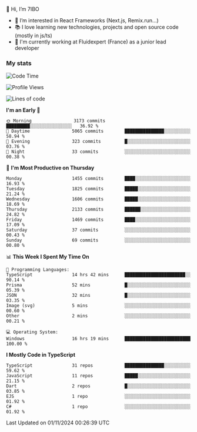 👋 Hi, I’m 7IBO

- 👀 I’m interested in React Frameworks (Next.js, Remix.run...)
- 📚 I love learning new technologies, projects and open source code (mostly in js/ts)
- 💼 I'm currently working at Fluidexpert (France) as a junior lead developer

### My stats
<!--START_SECTION:waka-->
![Code Time](http://img.shields.io/badge/Code%20Time-829%20hrs%2033%20mins-blue)

![Profile Views](http://img.shields.io/badge/Profile%20Views-0-blue)

![Lines of code](https://img.shields.io/badge/From%20Hello%20World%20I%27ve%20Written-8.6%20million%20lines%20of%20code-blue)

**I'm an Early 🐤** 

```text
🌞 Morning                3173 commits        █████████░░░░░░░░░░░░░░░░   36.92 % 
🌆 Daytime                5065 commits        ███████████████░░░░░░░░░░   58.94 % 
🌃 Evening                323 commits         █░░░░░░░░░░░░░░░░░░░░░░░░   03.76 % 
🌙 Night                  33 commits          ░░░░░░░░░░░░░░░░░░░░░░░░░   00.38 % 
```
📅 **I'm Most Productive on Thursday** 

```text
Monday                   1455 commits        ████░░░░░░░░░░░░░░░░░░░░░   16.93 % 
Tuesday                  1825 commits        █████░░░░░░░░░░░░░░░░░░░░   21.24 % 
Wednesday                1606 commits        █████░░░░░░░░░░░░░░░░░░░░   18.69 % 
Thursday                 2133 commits        ██████░░░░░░░░░░░░░░░░░░░   24.82 % 
Friday                   1469 commits        ████░░░░░░░░░░░░░░░░░░░░░   17.09 % 
Saturday                 37 commits          ░░░░░░░░░░░░░░░░░░░░░░░░░   00.43 % 
Sunday                   69 commits          ░░░░░░░░░░░░░░░░░░░░░░░░░   00.80 % 
```


📊 **This Week I Spent My Time On** 

```text
💬 Programming Languages: 
TypeScript               14 hrs 42 mins      ███████████████████████░░   90.14 % 
Prisma                   52 mins             █░░░░░░░░░░░░░░░░░░░░░░░░   05.39 % 
JSON                     32 mins             █░░░░░░░░░░░░░░░░░░░░░░░░   03.35 % 
Image (svg)              5 mins              ░░░░░░░░░░░░░░░░░░░░░░░░░   00.60 % 
Other                    2 mins              ░░░░░░░░░░░░░░░░░░░░░░░░░   00.21 % 

💻 Operating System: 
Windows                  16 hrs 19 mins      █████████████████████████   100.00 % 
```

**I Mostly Code in TypeScript** 

```text
TypeScript               31 repos            ███████████████░░░░░░░░░░   59.62 % 
JavaScript               11 repos            █████░░░░░░░░░░░░░░░░░░░░   21.15 % 
Dart                     2 repos             █░░░░░░░░░░░░░░░░░░░░░░░░   03.85 % 
EJS                      1 repo              ░░░░░░░░░░░░░░░░░░░░░░░░░   01.92 % 
C#                       1 repo              ░░░░░░░░░░░░░░░░░░░░░░░░░   01.92 % 
```




 Last Updated on 01/11/2024 00:26:39 UTC
<!--END_SECTION:waka-->
